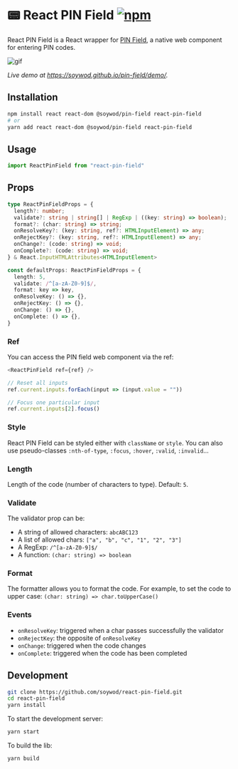 # 📟 React PIN Field [![npm](https://img.shields.io/npm/v/react-pin-field?label=npm)](https://www.npmjs.com/package/react-pin-field)

React PIN Field is a React wrapper for [PIN
Field](https://github.com/soywod/pin-field), a native web component for
entering PIN codes.

![gif](https://user-images.githubusercontent.com/10437171/112440937-2e131c00-8d4b-11eb-902c-9aa6b37973be.gif)

*Live demo at https://soywod.github.io/pin-field/demo/.*

## Installation

```sh
npm install react react-dom @soywod/pin-field react-pin-field
# or
yarn add react react-dom @soywod/pin-field react-pin-field
```

## Usage

```typescript
import ReactPinField from "react-pin-field"
```

## Props

```typescript
type ReactPinFieldProps = {
  length?: number;
  validate?: string | string[] | RegExp | ((key: string) => boolean);
  format?: (char: string) => string;
  onResolveKey?: (key: string, ref?: HTMLInputElement) => any;
  onRejectKey?: (key: string, ref?: HTMLInputElement) => any;
  onChange?: (code: string) => void;
  onComplete?: (code: string) => void;
} & React.InputHTMLAttributes<HTMLInputElement>

const defaultProps: ReactPinFieldProps = {
  length: 5,
  validate: /^[a-zA-Z0-9]$/,
  format: key => key,
  onResolveKey: () => {},
  onRejectKey: () => {},
  onChange: () => {},
  onComplete: () => {},
}
```

### Ref

You can access the PIN field web component via the ref:

```typescript
<ReactPinField ref={ref} />

// Reset all inputs
ref.current.inputs.forEach(input => (input.value = ""))

// Focus one particular input
ref.current.inputs[2].focus()
```

### Style

React PIN Field can be styled either with `className` or `style`. You can also use pseudo-classes `:nth-of-type`, `:focus`, `:hover`, `:valid`, `:invalid`…

### Length

Length of the code (number of characters to type). Default: `5`.

### Validate

The validator prop can be:

- A string of allowed characters: `abcABC123`
- A list of allowed chars: `["a", "b", "c", "1", "2", "3"]`
- A RegExp: `/^[a-zA-Z0-9]$/`
- A function: `(char: string) => boolean`

### Format

The formatter allows you to format the code. For example, to set the code to
upper case: `(char: string) => char.toUpperCase()`

### Events

- `onResolveKey`: triggered when a char passes successfully the validator
- `onRejectKey`: the opposite of `onResolveKey`
- `onChange`: triggered when the code changes
- `onComplete`: triggered when the code has been completed

## Development

```bash
git clone https://github.com/soywod/react-pin-field.git
cd react-pin-field
yarn install
```

To start the development server:

```bash
yarn start
```

To build the lib:

```bash
yarn build
```

